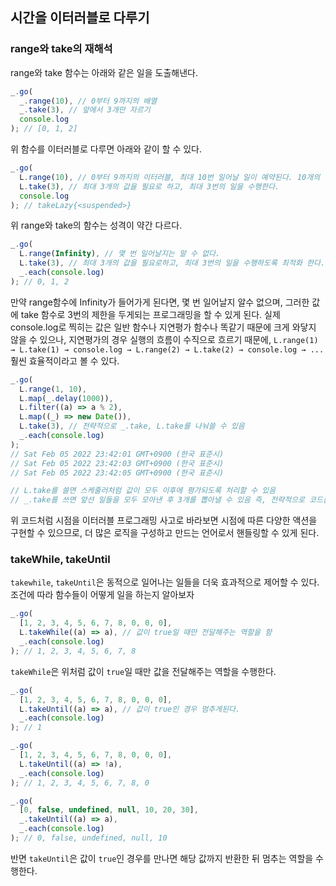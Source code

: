 ﻿## 시간을 이터러블로 다루기

### range와 take의 재해석

range와 take 함수는 아래와 같은 일을 도출해낸다.

```jsx
_.go(
  _.range(10), // 0부터 9까지의 배열
  _.take(3), // 앞에서 3개만 자르기
  console.log
); // [0, 1, 2]
```

위 함수를 이터러블로 다루면 아래와 같이 할 수 있다.

```jsx
_.go(
  L.range(10), // 0부터 9까지의 이터러블, 최대 10번 일어날 일이 예약된다. 10개의 배열을 만들겠다가 아닌 계획을 의미함
  L.take(3), // 최대 3개의 값을 필요로 하고, 최대 3번의 일을 수행한다.
  console.log
); // takeLazy{<suspended>}
```

위 range와 take의 함수는 성격이 약간 다르다.

```jsx
_.go(
  L.range(Infinity), // 몇 번 일어날지는 알 수 없다.
  L.take(3), // 최대 3개의 값을 필요로하고, 최대 3번의 일을 수행하도록 최적화 한다.
  _.each(console.log)
); // 0, 1, 2
```

만약 range함수에 Infinity가 들어가게 된다면, 몇 번 일어날지 알수 없으며, 그러한 값에 take 함수로 3번의 제한을 두게되는 프로그래밍을 할 수 있게 된다. 실제 console.log로 찍히는 값은 일반 함수나 지연평가 함수나 똑같기 때문에 크게 와닿지 않을 수 있으나, 지연평가의 경우 실행의 흐름이 수직으로 흐르기 때문에, `L.range(1) → L.take(1) → console.log → L.range(2) → L.take(2) → console.log → ...` 훨씬 효율적이라고 볼 수 있다.

```jsx
_.go(
  L.range(1, 10),
  L.map(_.delay(1000)),
  L.filter((a) => a % 2),
  L.map((_) => new Date()),
  L.take(3), // 전략적으로 _.take, L.take를 나눠쓸 수 있음
  _.each(console.log)
);
// Sat Feb 05 2022 23:42:01 GMT+0900 (한국 표준시)
// Sat Feb 05 2022 23:42:03 GMT+0900 (한국 표준시)
// Sat Feb 05 2022 23:42:05 GMT+0900 (한국 표준시)

// L.take를 쓸면 스케줄러처럼 값이 모두 이후에 평가되도록 처리할 수 있음
// _.take를 쓰면 앞선 일들을 모두 모아낸 후 3개를 뽑아낼 수 있음 즉, 전략적으로 코드를 짤 수 있다.
```

위 코드처럼 시점을 이터러블 프로그래밍 사고로 바라보면 시점에 따른 다양한 액션을 구현할 수 있으므로, 더 많은 로직을 구성하고 만드는 언어로서 핸들링할 수 있게 된다.

### takeWhile, takeUntil

`takewhile`, `takeUntil`은 동적으로 일어나는 일들을 더욱 효과적으로 제어할 수 있다.
조건에 따라 함수들이 어떻게 일을 하는지 알아보자

```jsx
_.go(
  [1, 2, 3, 4, 5, 6, 7, 8, 0, 0, 0],
  L.takeWhile((a) => a), // 값이 true일 때만 전달해주는 역할을 함
  _.each(console.log)
); // 1, 2, 3, 4, 5, 6, 7, 8
```

`takeWhile`은 위처럼 값이 `true`일 때만 값을 전달해주는 역할을 수행한다.

```jsx
_.go(
  [1, 2, 3, 4, 5, 6, 7, 8, 0, 0, 0],
  L.takeUntil((a) => a), // 값이 true인 경우 멈추게된다.
  _.each(console.log)
); // 1

_.go(
  [1, 2, 3, 4, 5, 6, 7, 8, 0, 0, 0],
  L.takeUntil((a) => !a),
  _.each(console.log)
); // 1, 2, 3, 4, 5, 6, 7, 8, 0

_.go(
  [0, false, undefined, null, 10, 20, 30],
  _.takeUntil((a) => a),
  _.each(console.log)
); // 0, false, undefined, null, 10
```

반면 `takeUntil`은 값이 `true`인 경우를 만나면 해당 값까지 반환한 뒤 멈추는 역할을 수행한다.
